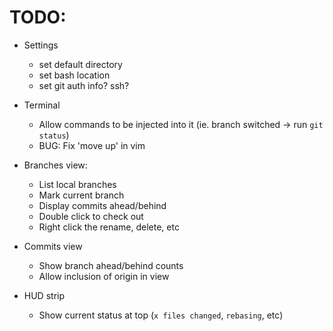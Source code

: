 # TODO:

* Settings
  * set default directory
  * set bash location
  * set git auth info? ssh?

* Terminal
  * Allow commands to be injected into it (ie. branch switched -> run `git status`)
  * BUG: Fix 'move up' in vim

* Branches view:
  * List local branches
  * Mark current branch
  * Display commits ahead/behind
  * Double click to check out
  * Right click the rename, delete, etc

* Commits view
  * Show branch ahead/behind counts
  * Allow inclusion of origin in view

* HUD strip
  * Show current status at top (`x files changed`, `rebasing`, etc)
